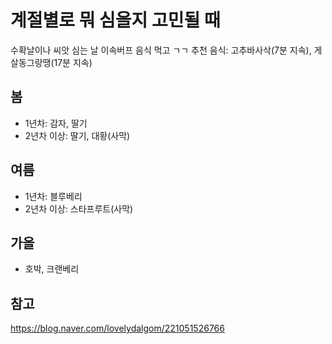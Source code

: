# 계절별로 뭐 심을지 고민될 때
수확날이나 씨앗 심는 날 이속버프 음식 먹고 ㄱㄱ
추천 음식: 고추바사삭(7분 지속), 게살동그랑땡(17분 지속)

## 봄
- 1년차: 감자, 딸기
- 2년차 이상: 딸기, 대황(사막)

## 여름
- 1년차: 블루베리
- 2년차 이상: 스타프루트(사막)

## 가을
- 호박, 크랜베리

## 참고
https://blog.naver.com/lovelydalgom/221051526766
